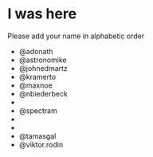 # I was here

Please add your name in alphabetic order

* @adonath
* @astronomike
* @johnedmartz
* @kramerto
* @maxnoe
* @nbiederbeck
* 
* @spectram
* 
* 
* @tamasgal
* @viktor.rodin
